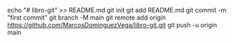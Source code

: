 echo "# libro-git" >> README.md
git init
git add README.md
git commit -m "first commit"
git branch -M main
git remote add origin https://github.com/MarcosDominguezVega/libro-git.git
git push -u origin main
